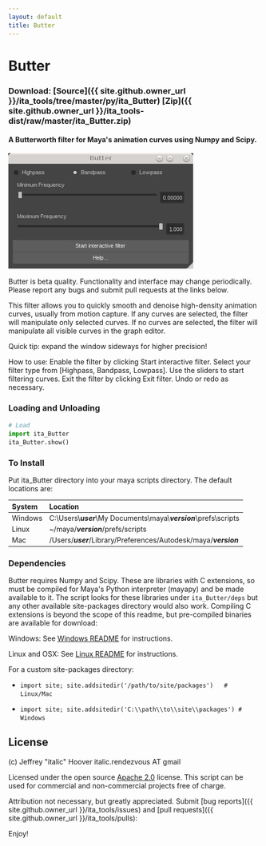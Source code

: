 ```yaml
---
layout: default
title: Butter
---
```


# Butter
### Download: [Source]({{ site.github.owner_url }}/ita_tools/tree/master/py/ita_Butter) [Zip]({{ site.github.owner_url }}/ita_tools-dist/raw/master/ita_Butter.zip)  
#### A Butterworth filter for Maya's animation curves using Numpy and Scipy.

![Butter](/assets/img/butter1.jpg)

Butter is beta quality. Functionality and interface may change periodically.
Please report any bugs and submit pull requests at the links below.

This filter allows you to quickly smooth and denoise high-density animation
curves, usually from motion capture. If any curves are selected, the filter
will manipulate only selected curves. If no curves are selected, the filter
will manipulate all visible curves in the graph editor.

Quick tip: expand the window sideways for higher precision!

How to use:
Enable the filter by clicking Start interactive filter.
Select your filter type from [Highpass, Bandpass, Lowpass].
Use the sliders to start filtering curves.
Exit the filter by clicking Exit filter.
Undo or redo as necessary.


### Loading and Unloading
```python
# Load
import ita_Butter
ita_Butter.show()
```


### To Install
Put ita_Butter directory into your maya scripts directory. The default
locations are:

| System  | Location |
| :-----  | :------- |
| Windows | C:\Users\\_**user**_\My Documents\maya\\_**version**_\prefs\scripts |
| Linux   | ~/maya/_**version**_/prefs/scripts                                  |
| Mac     | /Users/_**user**_/Library/Preferences/Autodesk/maya/_**version**_   |


### Dependencies
Butter requires Numpy and Scipy. These are libraries with C extensions, so must
be compiled for Maya's Python interpreter (mayapy) and be made available to it.
The script looks for these libraries under `ita_Butter/deps` but any other
available site-packages directory would also work. Compiling C extensions is
beyond the scope of this readme, but pre-compiled binaries are available for
download:

Windows: See [Windows README](README_win.md) for instructions.

Linux and OSX: See [Linux README](README_linux.md) for instructions.

For a custom site-packages directory:

* `import site; site.addsitedir('/path/to/site/packages')   # Linux/Mac`

* `import site; site.addsitedir('C:\\path\\to\\site\\packages') # Windows`


## License

(c) Jeffrey "italic" Hoover
italic.rendezvous AT gmail

Licensed under the open source
[Apache 2.0](https://www.apache.org/licenses/LICENSE-2.0)
license. This script can be used for commercial
and non-commercial projects free of charge.

Attribution not necessary, but greatly appreciated.
Submit [bug reports]({{ site.github.owner_url }}/ita_tools/issues)
and [pull requests]({{ site.github.owner_url }}/ita_tools/pulls):

Enjoy!
